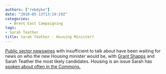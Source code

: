 ```yaml
---
authors: ["robdyke"]
date: "2010-05-13T13:19:19Z"
categories:
  - Brent East Campaigning
tags:
- Sarah Teather
title: Sarah Teather - Housing Minister?
---
```

[Public sector newswires](http://www.24dash.com/news/Housing/2010-05-12-Housing-minister-missing-from-first-coalition-Cabinet) with insufficient to talk about have been waiting for news on who the new Housing minister would be, with [Grant Shapps](http://www.theyworkforyou.com/mp/grant_shapps/welwyn_hatfield "TWFY.com") and Sarah Teather the most likely candidates. Housing is an issue Sarah has [spoken about often in the Commons.](http://www.theyworkforyou.com/search/?s=housing&pid=11350)
